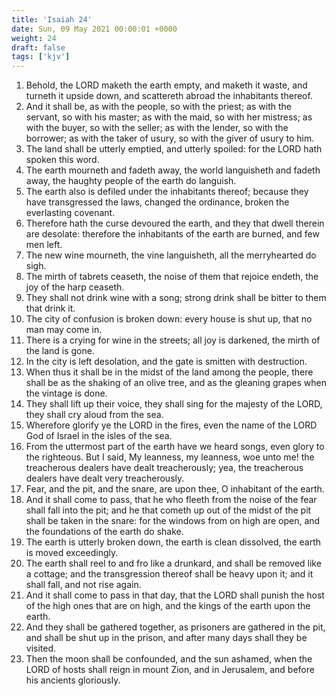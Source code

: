 ```yaml
---
title: 'Isaiah 24'
date: Sun, 09 May 2021 00:00:01 +0000
weight: 24
draft: false
tags: ['kjv'] 
---
```


1. Behold, the LORD maketh the earth empty, and maketh it waste, and turneth it upside down, and scattereth abroad the inhabitants thereof.
2. And it shall be, as with the people, so with the priest; as with the servant, so with his master; as with the maid, so with her mistress; as with the buyer, so with the seller; as with the lender, so with the borrower; as with the taker of usury, so with the giver of usury to him.
3. The land shall be utterly emptied, and utterly spoiled: for the LORD hath spoken this word.
4. The earth mourneth and fadeth away, the world languisheth and fadeth away, the haughty people of the earth do languish.
5. The earth also is defiled under the inhabitants thereof; because they have transgressed the laws, changed the ordinance, broken the everlasting covenant.
6. Therefore hath the curse devoured the earth, and they that dwell therein are desolate: therefore the inhabitants of the earth are burned, and few men left.
7. The new wine mourneth, the vine languisheth, all the merryhearted do sigh.
8. The mirth of tabrets ceaseth, the noise of them that rejoice endeth, the joy of the harp ceaseth.
9. They shall not drink wine with a song; strong drink shall be bitter to them that drink it.
10. The city of confusion is broken down: every house is shut up, that no man may come in.
11. There is a crying for wine in the streets; all joy is darkened, the mirth of the land is gone.
12. In the city is left desolation, and the gate is smitten with destruction.
13. When thus it shall be in the midst of the land among the people, there shall be as the shaking of an olive tree, and as the gleaning grapes when the vintage is done.
14. They shall lift up their voice, they shall sing for the majesty of the LORD, they shall cry aloud from the sea.
15. Wherefore glorify ye the LORD in the fires, even the name of the LORD God of Israel in the isles of the sea.
16. From the uttermost part of the earth have we heard songs, even glory to the righteous. But I said, My leanness, my leanness, woe unto me! the treacherous dealers have dealt treacherously; yea, the treacherous dealers have dealt very treacherously.
17. Fear, and the pit, and the snare, are upon thee, O inhabitant of the earth.
18. And it shall come to pass, that he who fleeth from the noise of the fear shall fall into the pit; and he that cometh up out of the midst of the pit shall be taken in the snare: for the windows from on high are open, and the foundations of the earth do shake.
19. The earth is utterly broken down, the earth is clean dissolved, the earth is moved exceedingly.
20. The earth shall reel to and fro like a drunkard, and shall be removed like a cottage; and the transgression thereof shall be heavy upon it; and it shall fall, and not rise again.
21. And it shall come to pass in that day, that the LORD shall punish the host of the high ones that are on high, and the kings of the earth upon the earth.
22. And they shall be gathered together, as prisoners are gathered in the pit, and shall be shut up in the prison, and after many days shall they be visited.
23. Then the moon shall be confounded, and the sun ashamed, when the LORD of hosts shall reign in mount Zion, and in Jerusalem, and before his ancients gloriously.
